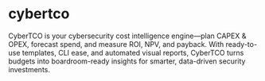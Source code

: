 # cybertco
CyberTCO is your cybersecurity cost intelligence engine—plan CAPEX &amp; OPEX, forecast spend, and measure ROI, NPV, and payback. With ready-to-use templates, CLI ease, and automated visual reports, CyberTCO turns budgets into boardroom-ready insights for smarter, data-driven security investments.
